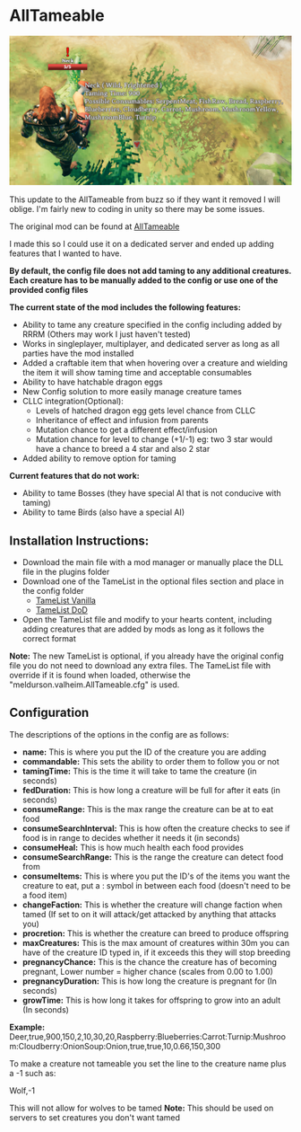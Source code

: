 # AllTameable

![Banner](https://raw.githubusercontent.com/meldurson/AllTameable/main/Banner.png)

This update to the AllTameable from buzz so if they want it removed I will oblige. I'm fairly new to coding in unity so there may be some issues.

The original mod can be found at [AllTameable](https://www.nexusmods.com/valheim/mods/478?tab=description)

I made this so I could use it on a dedicated server and ended up adding features that I wanted to have.

__By default, the config file does not add taming to any additional creatures. Each creature has to be manually added to the config or use one of the provided config files__


__The current state of the mod includes the following features:__

* Ability to tame any creature specified in the config including added by RRRM (Others may work I just haven't tested)
* Works in singleplayer, multiplayer, and dedicated server as long as all parties have the mod installed
* Added a craftable item that when hovering over a creature and wielding the item it will show taming time and acceptable consumables
* Ability to have hatchable dragon eggs
* New Config solution to more easily manage creature tames
* CLLC integration(Optional):
  * Levels of hatched dragon egg gets level chance from CLLC
  * Inheritance of effect and infusion from parents
  * Mutation chance to get a different effect/infusion
  * Mutation chance for level to change (+1/-1) eg: two 3 star would have a chance to breed a 4 star and also 2 star
* Added ability to remove option for taming


__Current features that do not work:__
* Ability to tame Bosses (they have special AI that is not conducive with taming)
* Ability to tame Birds (also have a special AI)

## Installation Instructions:

* Download the main file with a mod manager or manually place the DLL file in the plugins folder
* Download one of the TameList in the optional files section and place in the config folder
  * [TameList Vanilla](https://github.com/meldurson/AllTameable/blob/main/TameList%20Vanilla.zip)
  * [TameList DoD](https://github.com/meldurson/AllTameable/blob/main/TameList%20DoD.zip)
* Open the TameList file and modify to your hearts content, including adding creatures that are added by mods as long as it follows the correct format

__Note:__ The new TameList is optional, if you already have the original config file you do not need to download any extra files. The TameList file with override if it is found when loaded, otherwise the "meldurson.valheim.AllTameable.cfg" is used.


## Configuration

The descriptions of the options in the config are as follows:
* __name:__ This is where you put the ID of the creature you are adding
* __commandable:__ This sets the ability to order them to follow you or not
* __tamingTime:__ This is the time it will take to tame the creature (in seconds)
* __fedDuration:__ This is how long a creature will be full for after it eats (in seconds)
* __consumeRange:__ This is the max range the creature can be at to eat food
* __consumeSearchInterval:__ This is how often the creature checks to see if food is in range to decides whether it needs it (in seconds)
* __consumeHeal:__ This is how much health each food provides
* __consumeSearchRange:__ This is the range the creature can detect food from
* __consumeItems:__ This is where you put the ID's of the items you want the creature to eat, put a : symbol in between each food (doesn't need to be a food item)
* __changeFaction:__ This is whether the creature will change faction when tamed (If set to on it will attack/get attacked by anything that attacks you)
* __procretion:__ This is whether the creature can breed to produce offspring
* __maxCreatures:__ This is the max amount of creatures within 30m you can have of the creature ID typed in, if it exceeds this they will stop breeding
* __pregnancyChance:__ This is the chance the creature has of becoming pregnant, Lower number = higher chance (scales from 0.00 to 1.00)
* __pregnancyDuration:__ This is how long the creature is pregnant for (In seconds)
* __growTime:__ This is how long it takes for offspring to grow into an adult (In seconds)

__Example:__
Deer,true,900,150,2,10,30,20,Raspberry:Blueberries:Carrot:Turnip:Mushroom:Cloudberry:OnionSoup:Onion,true,true,10,0.66,150,300

To make a creature not tameable you set the line to the creature name plus a -1 such as:

Wolf,-1

This will not allow for wolves to be tamed
__Note:__ This should be used on servers to set creatures you don't want tamed



